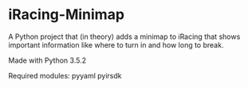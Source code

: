 # iRacing-Minimap
A Python project that (in theory) adds a minimap to iRacing that shows important information like where to turn in and how long to break.

Made with Python 3.5.2

Required modules:
pyyaml
pyirsdk

